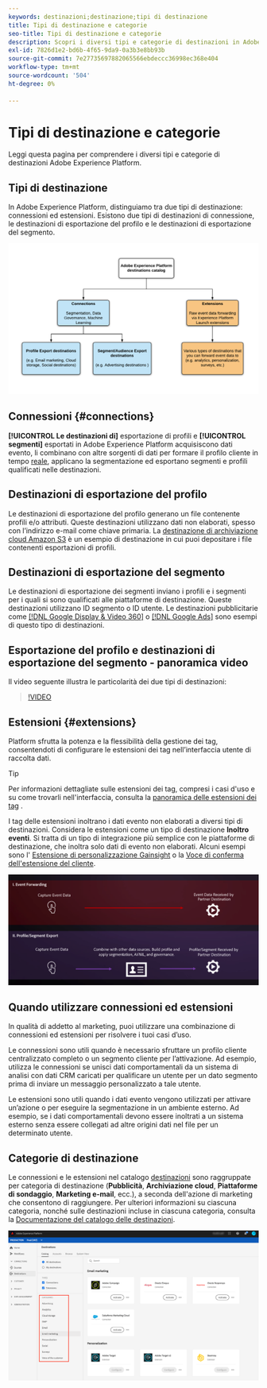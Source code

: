 ```yaml
---
keywords: destinazioni;destinazione;tipi di destinazione
title: Tipi di destinazione e categorie
seo-title: Tipi di destinazione e categorie
description: Scopri i diversi tipi e categorie di destinazioni in Adobe Experience Platform.
exl-id: 7826d1e2-bd6b-4f65-9da9-0a3b3e8bb93b
source-git-commit: 7e27735697882065566ebdeccc36998ec368e404
workflow-type: tm+mt
source-wordcount: '504'
ht-degree: 0%

---
```


# Tipi di destinazione e categorie

Leggi questa pagina per comprendere i diversi tipi e categorie di destinazioni Adobe Experience Platform.

## Tipi di destinazione

In Adobe Experience Platform, distinguiamo tra due tipi di destinazione: connessioni ed estensioni. Esistono due tipi di destinazioni di connessione, le destinazioni di esportazione del profilo e le destinazioni di esportazione del segmento.

![Tipi di destinazioni](./assets/destination-types/types-of-destinations.png)

## Connessioni {#connections}

**[!UICONTROL Le destinazioni di]** esportazione di profili e  **[!UICONTROL segmenti]** esportati in Adobe Experience Platform acquisiscono dati evento, li combinano con altre sorgenti di dati per formare il profilo cliente in tempo  [reale](../profile/home.md), applicano la segmentazione ed esportano segmenti e profili qualificati nelle destinazioni.

## Destinazioni di esportazione del profilo

Le destinazioni di esportazione del profilo generano un file contenente profili e/o attributi. Queste destinazioni utilizzano dati non elaborati, spesso con l’indirizzo e-mail come chiave primaria. La [destinazione di archiviazione cloud Amazon S3](./catalog/cloud-storage/amazon-s3.md) è un esempio di destinazione in cui puoi depositare i file contenenti esportazioni di profili.

## Destinazioni di esportazione del segmento

Le destinazioni di esportazione dei segmenti inviano i profili e i segmenti per i quali si sono qualificati alle piattaforme di destinazione. Queste destinazioni utilizzano ID segmento o ID utente. Le destinazioni pubblicitarie come [[!DNL Google Display & Video 360]](./catalog/advertising/google-dv360.md) o [[!DNL Google Ads]](./catalog/advertising/google-ads-destination.md) sono esempi di questo tipo di destinazioni.

## Esportazione del profilo e destinazioni di esportazione del segmento - panoramica video

Il video seguente illustra le particolarità dei due tipi di destinazioni:

>[!VIDEO](https://video.tv.adobe.com/v/29707?quality=12)

## Estensioni {#extensions}

Platform sfrutta la potenza e la flessibilità della gestione dei tag, consentendoti di configurare le estensioni dei tag nell’interfaccia utente di raccolta dati.

>[!TIP]
>
>Per informazioni dettagliate sulle estensioni dei tag, compresi i casi d&#39;uso e su come trovarli nell&#39;interfaccia, consulta la [panoramica delle estensioni dei tag](./catalog/launch-extensions/overview.md) .

I tag delle estensioni inoltrano i dati evento non elaborati a diversi tipi di destinazioni. Considera le estensioni come un tipo di destinazione **Inoltro eventi**. Si tratta di un tipo di integrazione più semplice con le piattaforme di destinazione, che inoltra solo dati di evento non elaborati. Alcuni esempi sono l&#39; [Estensione di personalizzazione Gainsight](./catalog/personalization/gainsight.md) o la [Voce di conferma dell&#39;estensione del cliente](./catalog/voice/confirmit-digital-feedback.md).

![Assegnare tag alle estensioni rispetto ad altre destinazioni](./assets/common/launch-and-other-destinations.png)

## Quando utilizzare connessioni ed estensioni

In qualità di addetto al marketing, puoi utilizzare una combinazione di connessioni ed estensioni per risolvere i tuoi casi d’uso.

Le connessioni sono utili quando è necessario sfruttare un profilo cliente centralizzato completo o un segmento cliente per l’attivazione. Ad esempio, utilizza le connessioni se unisci dati comportamentali da un sistema di analisi con dati CRM caricati per qualificare un utente per un dato segmento prima di inviare un messaggio personalizzato a tale utente.

Le estensioni sono utili quando i dati evento vengono utilizzati per attivare un’azione o per eseguire la segmentazione in un ambiente esterno. Ad esempio, se i dati comportamentali devono essere inoltrati a un sistema esterno senza essere collegati ad altre origini dati nel file per un determinato utente.

## Categorie di destinazione

Le connessioni e le estensioni nel catalogo [destinazioni](https://platform.adobe.com/destination/catalog) sono raggruppate per categoria di destinazione (**Pubblicità**, **Archiviazione cloud**, **Piattaforme di sondaggio**, **Marketing e-mail**, ecc.), a seconda dell&#39;azione di marketing che consentono di raggiungere. Per ulteriori informazioni su ciascuna categoria, nonché sulle destinazioni incluse in ciascuna categoria, consulta la [Documentazione del catalogo delle destinazioni](./catalog/overview.md).

![Categorie di destinazione](./assets/destination-types/destination-categories-menu.png)
